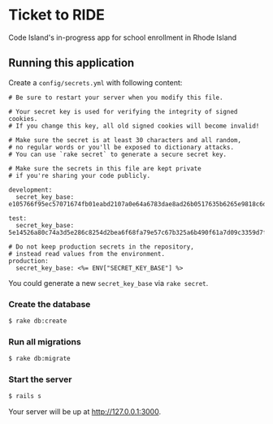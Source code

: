 Ticket to RIDE
==============

Code Island's in-progress app for school enrollment in Rhode Island

Running this application
------------------------------

Create a `config/secrets.yml` with following content:

```ruby+yaml
# Be sure to restart your server when you modify this file.

# Your secret key is used for verifying the integrity of signed cookies.
# If you change this key, all old signed cookies will become invalid!

# Make sure the secret is at least 30 characters and all random,
# no regular words or you'll be exposed to dictionary attacks.
# You can use `rake secret` to generate a secure secret key.

# Make sure the secrets in this file are kept private
# if you're sharing your code publicly.

development:
  secret_key_base: e105766f95ec57071674fb01eabd2107a0e64a6783dae8ad26b0517635b6265e9818c6db4225d3b87ce1aeece9f95faaa38b9b1588a2989edc539617502a4f46

test:
  secret_key_base: 5e14526a80c74a3d5e286c8254d2bea6f68fa79e57c67b325a6b490f61a7d09c3359d7f646c1608c77e00333224d05f7ee13d60e2bac11147f7b2b5604c1f927

# Do not keep production secrets in the repository,
# instead read values from the environment.
production:
  secret_key_base: <%= ENV["SECRET_KEY_BASE"] %>
```

You could generate a new `secret_key_base` via `rake secret`.

### Create the database

```bash
$ rake db:create
```

### Run all migrations

```bash
$ rake db:migrate
```

### Start the server

```bash
$ rails s
```

Your server will be up at http://127.0.0.1:3000.

